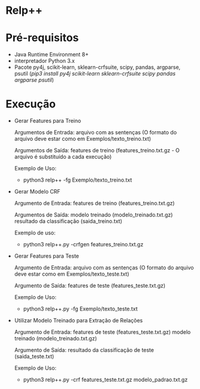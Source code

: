 # Relp++

# Pré-requisitos
 - Java Runtime Environment 8+
 - interpretador Python 3.x
 - Pacote py4j, scikit-learn, sklearn-crfsuite, scipy, pandas, argparse, psutil (*pip3 install py4j scikit-learn sklearn-crfsuite scipy pandas argparse psutil*)


# Execução

- Gerar Features para Treino

    Argumentos de Entrada:
     arquivo com as sentenças (O formato do arquivo deve estar como em Exemplos/texto_treino.txt)

    Argumentos de Saída:
     features de treino (features_treino.txt.gz - O arquivo é substituído a cada execução)

    Exemplo de Uso:
    * python3 relp++ -fg Exemplo/texto_treino.txt

- Gerar Modelo CRF

    Argumento de Entrada:
     features de treino (features_treino.txt.gz)

    Argumentos de Saída:
     modelo treinado (modelo_treinado.txt.gz) 
            resultado da classificação (saida_treino.txt)

    Exemplo de uso:
    *  python3 relp++.py -crfgen features_treino.txt.gz

- Gerar Features para Teste

    Argumento de Entrada:
     arquivo com as sentenças (O formato do arquivo deve estar como em Exemplos/texto_teste.txt)

    Argumento de Saída:
     features de teste (features_teste.txt.gz)

    Exemplo de Uso:
    * python3 relp++.py -fg Exemplo/texto_teste.txt

- Utilizar Modelo Treinado para Extração de Relações

    Argumento de Entrada:
     features de teste (features_teste.txt.gz)
     modelo treinado (modelo_treinado.txt.gz)
    
    Argumento de Saída:
     resultado da classificação de teste (saida_teste.txt)

    Exemplo de Uso:
    * python3 relp++.py -crf features_teste.txt.gz modelo_padrao.txt.gz

